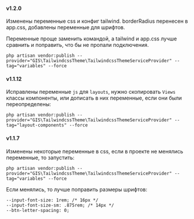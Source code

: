 #### v1.2.0

Изменены переменные css и конфиг tailwind.
borderRadius перенесен в app.css, добавлены переменные для шрифтов.

Переменные проще заменить командой, а tailwind и app.css лучше сравнить и поправить, что бы не пропали подключения.

    php artisan vendor:publish --provider="GIS\TailwindcssTheme\TailwindcssThemeServiceProvider" --tag="variables" --force

#### v1.1.12

Исправлены переменные `js` для `layouts`, нужно скопировать `Views` классы компоненты, или дописать в них переменные, если они были переопределены:
    
    php artisan vendor:publish --provider="GIS\TailwindcssTheme\TailwindcssThemeServiceProvider" --tag="layout-components" --force

#### v1.1.7

Изменены некоторые переменные в css, если в проекте не менялись переменные, то запустить:
    
    php artisan vendor:publish --provider="GIS\TailwindcssTheme\TailwindcssThemeServiceProvider" --tag="variables" --force

Если менялись, то лучше поправить размеры шрифтов: 
    
    --input-font-size: 1rem; /* 16px */
    --input-font-size-sm: .875rem; /* 14px */
    --btn-letter-spacing: 0;
